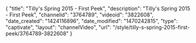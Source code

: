 {
    "title": "Tilly's Spring 2015 - First Peek",
    "description": "Tilly's Spring 2015 - First Peek",
    "channelid": "3764789",
    "videoid": "3822608",
    "date_created": "1424116896",
    "date_modified": "1470242815",
    "type": "captivate",
    "layout": "channelVideo",
    "url": "\/style\/tilly-s-spring-2015-first-peek\/3764789-3822608"
}